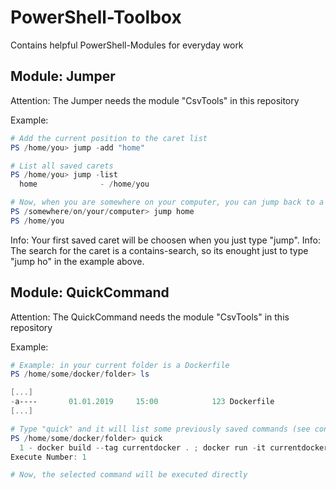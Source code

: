 # PowerShell-Toolbox

Contains helpful PowerShell-Modules for everyday work

## Module: Jumper

Attention: The Jumper needs the module "CsvTools" in this repository

Example:

```powershell
# Add the current position to the caret list
PS /home/you> jump -add "home"

# List all saved carets
PS /home/you> jump -list
  home              - /home/you

# Now, when you are somewhere on your computer, you can jump back to a saved caret
PS /somewhere/on/your/computer> jump home
PS /home/you
```

Info: Your first saved caret will be choosen when you just type "jump".
Info: The search for the caret is a contains-search, so its enought just to type "jump ho" in the example above.

## Module: QuickCommand

Attention: The QuickCommand needs the module "CsvTools" in this repository

Example:

```powershell
# Example: in your current folder is a Dockerfile
PS /home/some/docker/folder> ls

[...]
-a----       01.01.2019     15:00            123 Dockerfile
[...]

# Type "quick" and it will list some previously saved commands (see configurations.csv.EXAMPLE) to execute directly
PS /home/some/docker/folder> quick
  1 - docker build --tag currentdocker . ; docker run -it currentdocker
Execute Number: 1

# Now, the selected command will be executed directly
```


